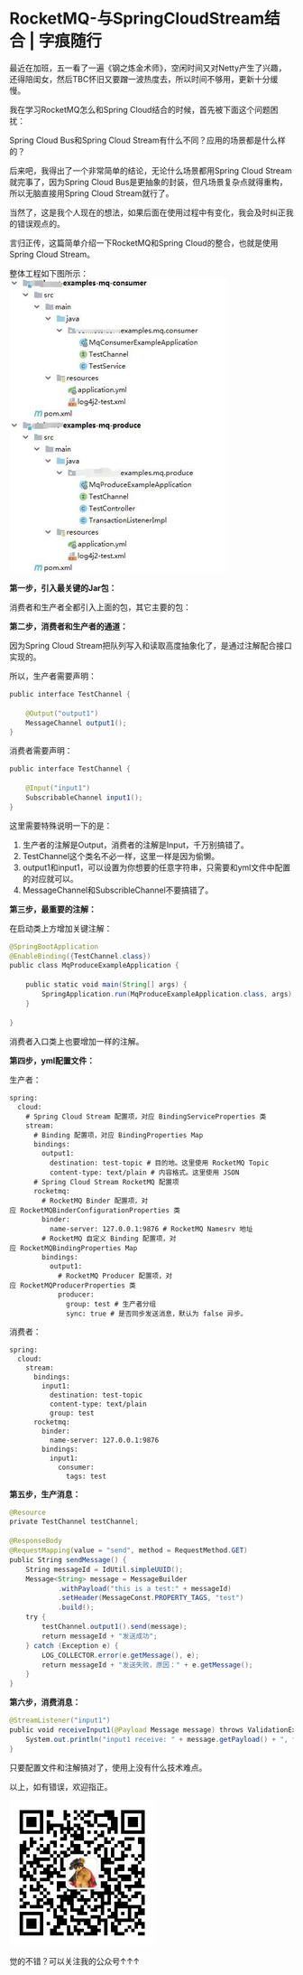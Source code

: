 # RocketMQ-与SpringCloudStream结合 | 字痕随行

最近在加班，五一看了一遍《钢之炼金术师》，空闲时间又对Netty产生了兴趣，还得陪闺女，然后TBC怀旧又要蹭一波热度去，所以时间不够用，更新十分缓慢。

我在学习RocketMQ怎么和Spring Cloud结合的时候，首先被下面这个问题困扰：

Spring Cloud Bus和Spring Cloud Stream有什么不同？应用的场景都是什么样的？

后来吧，我得出了一个非常简单的结论，无论什么场景都用Spring Cloud Stream就完事了，因为Spring Cloud Bus是更抽象的封装，但凡场景复杂点就得重构，所以无脑直接用Spring Cloud Stream就行了。

当然了，这是我个人现在的想法，如果后面在使用过程中有变化，我会及时纠正我的错误观点的。

言归正传，这篇简单介绍一下RocketMQ和Spring Cloud的整合，也就是使用Spring Cloud Stream。

整体工程如下图所示：
![](../../images/RocketMQ-与SpringCloudStream结合/image-20230822154822407.png)


**第一步，引入最关键的Jar包：**

消费者和生产者全都引入上面的包，其它主要的包：

**第二步，消费者和生产者的通道：**

因为Spring Cloud Stream把队列写入和读取高度抽象化了，是通过注解配合接口实现的。

所以，生产者需要声明：
```java
public interface TestChannel {

    @Output("output1")
    MessageChannel output1();
}

```
消费者需要声明：
```java
public interface TestChannel {

    @Input("input1")
    SubscribableChannel input1();
}

```
这里需要特殊说明一下的是：

1. 生产者的注解是Output，消费者的注解是Input，千万别搞错了。
2. TestChannel这个类名不必一样，这里一样是因为偷懒。
3. output1和input1，可以设置为你想要的任意字符串，只需要和yml文件中配置的对应就可以。
4. MessageChannel和SubscribleChannel不要搞错了。

**第三步，最重要的注解：**

在启动类上方增加关键注解：
```java
@SpringBootApplication
@EnableBinding({TestChannel.class})
public class MqProduceExampleApplication {

    public static void main(String[] args) {
        SpringApplication.run(MqProduceExampleApplication.class, args);
    }

}

```
消费者入口类上也要增加一样的注解。

**第四步，yml配置文件：**

生产者：
```Plain Text
spring:
  cloud:
    # Spring Cloud Stream 配置项，对应 BindingServiceProperties 类
    stream:
      # Binding 配置项，对应 BindingProperties Map
      bindings:
        output1:
          destination: test-topic # 目的地。这里使用 RocketMQ Topic
          content-type: text/plain # 内容格式。这里使用 JSON
      # Spring Cloud Stream RocketMQ 配置项
      rocketmq:
        # RocketMQ Binder 配置项，对应 RocketMQBinderConfigurationProperties 类
        binder:
          name-server: 127.0.0.1:9876 # RocketMQ Namesrv 地址
        # RocketMQ 自定义 Binding 配置项，对应 RocketMQBindingProperties Map
        bindings:
          output1:
            # RocketMQ Producer 配置项，对应 RocketMQProducerProperties 类
            producer:
              group: test # 生产者分组
              sync: true # 是否同步发送消息，默认为 false 异步。

```
消费者：
```Plain Text
spring:
  cloud:
    stream:
      bindings:
        input1:
          destination: test-topic
          content-type: text/plain
          group: test
      rocketmq:
        binder:
          name-server: 127.0.0.1:9876
        bindings:
          input1:
            consumer:
              tags: test

```
**第五步，生产消息：**
```java
@Resource
private TestChannel testChannel;

@ResponseBody
@RequestMapping(value = "send", method = RequestMethod.GET)
public String sendMessage() {
    String messageId = IdUtil.simpleUUID();
    Message<String> message = MessageBuilder
            .withPayload("this is a test:" + messageId)
            .setHeader(MessageConst.PROPERTY_TAGS, "test")
            .build();
    try {
        testChannel.output1().send(message);
        return messageId + "发送成功";
    } catch (Exception e) {
        LOG_COLLECTOR.error(e.getMessage(), e);
        return messageId + "发送失败，原因：" + e.getMessage();
    }
}

```
**第六步，消费消息：**
```java
@StreamListener("input1")
public void receiveInput1(@Payload Message message) throws ValidationException {
    System.out.println("input1 receive: " + message.getPayload() + ", foo header: " + message.getHeaders().get("foo"));
}

```
只要配置文件和注解搞对了，使用上没有什么技术难点。

以上，如有错误，欢迎指正。

![image](../../images/公众号.jpg)

觉的不错？可以关注我的公众号↑↑↑